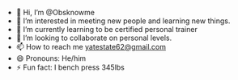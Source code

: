 - 👋 Hi, I’m @Obsknowme
- 👀 I’m interested in meeting new people and learning new things.
- 🌱 I’m currently learning to be certified personal trainer
- 💞️ I’m looking to collaborate on personal levels.
- 📫 How to reach me yatestate62@gmail.com
- 😄 Pronouns: He/him
- ⚡ Fun fact: I bench press 345lbs

<!---
Obsknowme/Obsknowme is a ✨ special ✨ repository because its `README.md` (this file) appears on your GitHub profile.
You can click the Preview link to take a look at your changes.
--->
